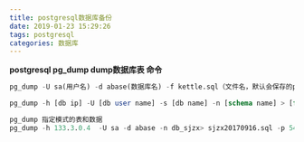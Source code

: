 ```yaml
---
title: postgresql数据库备份
date: 2019-01-23 15:29:26
tags: postgresql
categories: 数据库
---
```


**postgresql pg_dump dump数据库表 命令**
```sql
pg_dump -U sa(用户名) -d abase(数据库名) -f kettle.sql（文件名，默认会保存的postgre sql bin 目录下）。

pg_dump -h [db ip] -U [db user name] -s [db name] -n [schema name] > [file path]

pg_dump 指定模式的表和数据
pg_dump -h 133.3.0.4  -U sa -d abase -n db_sjzx> sjzx20170916.sql -p 5433
```